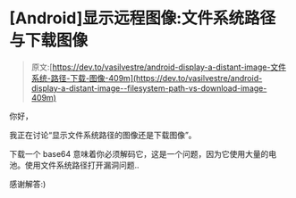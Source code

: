 # [Android]显示远程图像:文件系统路径与下载图像

> 原文:[https://dev.to/vasilvestre/android-display-a-distant-image-文件系统-路径-下载-图像-409m](https://dev.to/vasilvestre/android-display-a-distant-image--filesystem-path-vs-download-image-409m)

你好，

我正在讨论“显示文件系统路径的图像还是下载图像”。

下载一个 base64 意味着你必须解码它，这是一个问题，因为它使用大量的电池。使用文件系统路径打开漏洞问题..

感谢解答:)